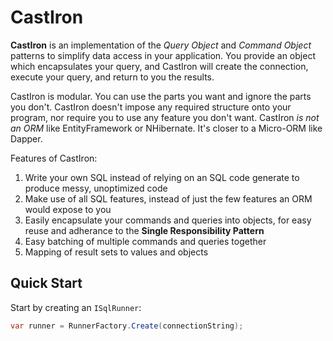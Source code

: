 # CastIron

**CastIron** is an implementation of the *Query Object* and *Command Object* patterns to simplify data access in your application. You provide an object which encapsulates your query, and CastIron will create the connection, execute your query, and return to you the results.

CastIron is modular. You can use the parts you want and ignore the parts you don't. CastIron doesn't impose any required structure onto your program, nor require you to use any feature you don't want. CastIron *is not an ORM* like EntityFramework or NHibernate. It's closer to a Micro-ORM like Dapper.

Features of CastIron:

1. Write your own SQL instead of relying on an SQL code generate to produce messy, unoptimized code
1. Make use of all SQL features, instead of just the few features an ORM would expose to you
1. Easily encapsulate your commands and queries into objects, for easy reuse and adherance to the **Single Responsibility Pattern**
1. Easy batching of multiple commands and queries together
1. Mapping of result sets to values and objects

## Quick Start

Start by creating an `ISqlRunner`:

```csharp
var runner = RunnerFactory.Create(connectionString);
```

